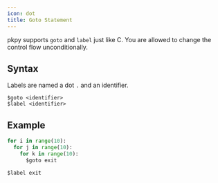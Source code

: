 ```yaml
---
icon: dot
title: Goto Statement
---
```


pkpy supports `goto` and `label` just like C. You are allowed to change the control flow unconditionally.

## Syntax

Labels are named a dot `.` and an identifier.

```
$goto <identifier>
$label <identifier>
```

## Example

```python
for i in range(10):
  for j in range(10):
    for k in range(10):
      $goto exit

$label exit
```
